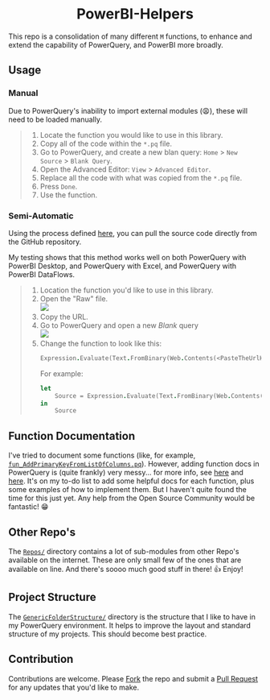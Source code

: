 <center><h1>PowerBI-Helpers</h1></center>

This repo is a consolidation of many different `M` functions, to enhance and extend the capability of PowerQuery, and PowerBI more broadly.

## Usage

### Manual

Due to PowerQuery's inability to import external modules (😩), these will need to be loaded manually.

> 1. Locate the function you would like to use in this library.
> 2. Copy all of the code within the `*.pq` file.
> 3. Go to PowerQuery, and create a new blan query: `Home` > `New Source` > `Blank Query`.
> 4. Open the Advanced Editor: `View` > `Advanced Editor`.
> 5. Replace all the code with what was copied from the `*.pq` file.
> 6. Press `Done`.
> 7. Use the function.

### Semi-Automatic

Using the process defined [here](https://stackoverflow.com/questions/57232378/store-power-query-custom-function-online-github-etc-and-call-it), you can pull the source code directly from the GitHub repository.

My testing shows that this method works well on both PowerQuery with PowerBI Desktop, and PowerQuery with Excel, and PowerQuery with PowerBI DataFlows.

> 1. Location the function you'd like to use in this library.
> 2. Open the "Raw" file.<br>
>    ![](https://i.stack.imgur.com/n9Onf.png)
> 3. Copy the URL.
> 4. Go to PowerQuery and open a new _Blank_ query<br>
>    ![](https://learn.microsoft.com/en-us/power-bi/transform-model/media/desktop-query-overview/query-overview-new-source-menu.png)
> 5. Change the function to look like this:<br>
>    ```fs
>    Expression.Evaluate(Text.FromBinary(Web.Contents(<PasteTheUrlHere>)),#shared)
>    ```
>    For example:
>    ```fs
>    let
>        Source = Expression.Evaluate(Text.FromBinary(Web.Contents("https://raw.githubusercontent.com/chrimaho/powerbi-helpers/main/PowerQuery/Functions/Conversions/fun_ReadableSizeFromBytes.pq")),#shared)
>    in
>        Source
>    ```

## Function Documentation

I've tried to document some functions (like, for example, [`fun_AddPrimaryKeyFromListOfColumns.pq`](/PowerQuery/Functions/Tables/fun_AddPrimaryKeyFromListOfColumns.pq)). However, adding function docs in PowerQuery is (quite frankly) very messy... for more info, see [here](https://docs.microsoft.com/en-us/power-query/handlingdocumentation) and [here](https://bengribaudo.com/blog/2021/03/17/5523/power-query-m-primer-part20-metadata). It's on my to-do list to add some helpful docs for each function, plus some examples of how to implement them. But I haven't quite found the time for this just yet. Any help from the Open Source Community would be fantastic! 😁

## Other Repo's

The [`Repos/`](Repos/) directory contains a lot of sub-modules from other Repo's available on the internet. These are only small few of the ones that are available on line. And there's soooo much good stuff in there! 👍 Enjoy!

## Project Structure

The [`GenericFolderStructure/`](GenericFolderStructure/) directory is the structure that I like to have in my PowerQuery environment. It helps to improve the layout and standard structure of my projects. This should become best practice.

## Contribution

Contributions are welcome. Please [Fork](https://docs.github.com/en/get-started/quickstart/fork-a-repo) the repo and submit a [Pull Request](https://docs.github.com/en/pull-requests/collaborating-with-pull-requests/proposing-changes-to-your-work-with-pull-requests/creating-a-pull-request-from-a-fork) for any updates that you'd like to make.